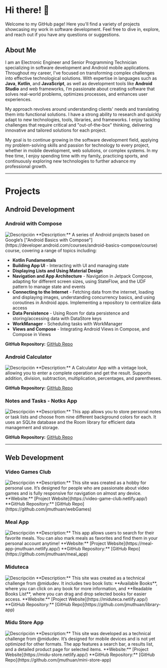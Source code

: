 # Hi there! 👋
Welcome to my GitHub page! Here you'll find a variety of projects showcasing my work in software development. Feel free to dive in, explore, and reach out if you have any questions or suggestions.

## About Me
I am an Electronic Engineer and Senior Programming Technician specializing in software development and Android mobile applications. Throughout my career, I've focused on transforming complex challenges into effective technological solutions. With expertise in languages such as **Java**, **Kotlin**, and **JavaScript**, as well as development tools like **Android Studio** and web frameworks, I’m passionate about creating software that solves real-world problems, optimizes processes, and enhances user experiences.

My approach revolves around understanding clients' needs and translating them into functional solutions. I have a strong ability to research and quickly adapt to new technologies, tools, libraries, and frameworks. I enjoy tackling challenges that require critical and "out-of-the-box" thinking, delivering innovative and tailored solutions for each project.

My goal is to continue growing in the software development field, applying my problem-solving skills and passion for technology to every project, whether in mobile development, web solutions, or complex systems. In my free time, I enjoy spending time with my family, practicing sports, and continuously exploring new technologies to further advance my professional growth.

---

# Projects

## Android Development

### Android with Compose
<!--![Project Screenshot](https://github.com/jmuthuan/jmuthuan/blob/main/resources/screenshoot/android_compose.png)--> 
<img src="https://github.com/jmuthuan/jmuthuan/blob/main/resources/screenshoot/android_compose.png" alt="Descripción" style="max-width: '750'">
**Description:** 
A series of Android projects based on Google’s ["Android Basics with Compose"](https://developer.android.com/courses/android-basics-compose/course) course, covering a range of topics including:

* **Kotlin Fundamentals**
* **Building App UI** - Interacting with UI and managing state
* **Displaying Lists and Using Material Design**
* **Navigation and App Architecture** - Navigation in Jetpack Compose, adapting for different screen sizes, using StateFlow, and the UDF pattern to manage state and events
* **Connecting to the Internet** - Fetching data from the internet, loading and displaying images, understanding concurrency basics, and using coroutines in Android apps. Implementing a repository to centralize data access
* **Data Persistence** - Using Room for data persistence and storing/accessing data with DataStore keys
* **WorkManager** - Scheduling tasks with WorkManager
* **Views and Compose** - Integrating Android Views in Compose, and Compose in Views

**GitHub Repository:** 
[GitHub Repo](https://github.com/jmuthuan/android-basics-kotlin)

### Android Calculator
<!--![Project Screenshot](https://github.com/jmuthuan/jmuthuan/blob/main/resources/screenshoot/calculator_app.png) -->
<img src="https://github.com/jmuthuan/jmuthuan/blob/main/resources/screenshoot/calculator_app.png" alt="Descripción" style="max-width: '750'">
**Description:** 
A Calculator App with a vintage look, allowing you to enter a complete operation and get the result. Supports addition, division, subtraction, multiplication, percentages, and parentheses.

**GitHub Repository:** 
[GitHub Repo](https://github.com/jmuthuan/AndroidProjects/tree/simpleCalculatorApp)

### Notes and Tasks - Notks App
<!--![Project Screenshot](https://github.com/jmuthuan/jmuthuan/blob/main/resources/screenshoot/mynotks_app.png) -->
<img src="https://github.com/jmuthuan/jmuthuan/blob/main/resources/screenshoot/mynotks_app.png" alt="Descripción" style="max-width: '750'">
**Description:** 
This app allows you to store personal notes or task lists and choose from nine different background colors for each. It uses an SQLite database and the Room library for efficient data management and storage.

**GitHub Repository:** 
[GitHub Repo](https://github.com/jmuthuan/AndroidProjects/tree/myNotksApp)

---

## Web Development 

### Video Games Club
<!--![Project Screenshot](https://github.com/jmuthuan/jmuthuan/blob/main/resources/screenshoot/video_games_club_screenshot.png) -->
<img src="https://github.com/jmuthuan/jmuthuan/blob/main/resources/screenshoot/video_games_club_screenshot.png" alt="Descripción" style="max-width: '750'">
**Description:** 
This site was created as a hobby for personal use. It’s designed for people who are passionate about video games and is fully responsive for navigation on almost any device.  
**Website:** 
[Project Website](https://video-game-club.netlify.app/)  
**GitHub Repository:** 
[GitHub Repo](https://github.com/jmuthuan/webGames)

### Meal App
<!--![Project Screenshot](https://github.com/jmuthuan/jmuthuan/blob/main/resources/screenshoot/meal_app_screenshot.png) -->
<img src="https://github.com/jmuthuan/jmuthuan/blob/main/resources/screenshoot/meal_app_screenshot.png" alt="Descripción" style="max-width: '750'">
**Description:** 
This app allows users to search for their favorite meals. You can also mark meals as favorites and find them in your personal account anytime!  
**Website:** 
[Project Website](https://meal-app-jmuthuan.netlify.app/)  
**GitHub Repository:** 
[GitHub Repo](https://github.com/jmuthuan/meal_app)

### Miduteca
<!--![Project Screenshot](https://github.com/jmuthuan/jmuthuan/blob/main/resources/screenshoot/miduteca_screenshot.png)-->
<img src="https://github.com/jmuthuan/jmuthuan/blob/main/resources/screenshoot/miduteca_screenshot.png" alt="Descripción" style="max-width: '750'">
**Description:** 
This site was created as a technical challenge from @midudev. It includes two book lists: **Available Books**, where you can click on any book for more information, and **Readable Books List**, where you can drag and drop selected books for easier access.  
**Website:** 
[Project Website](https://miduteca.netlify.app/)  
**GitHub Repository:** 
[GitHub Repo](https://github.com/jmuthuan/library-app)

### Midu Store App
<!--![Project Screenshot](https://github.com/jmuthuan/jmuthuan/blob/main/resources/screenshoot/midu_store_screenshot.png){max-width: "800"}-->
<img src="https://github.com/jmuthuan/jmuthuan/blob/main/resources/screenshoot/midu_store_screenshot.png" alt="Descripción" style="max-width: '750'">
**Description:** 
This site was developed as a technical challenge from @midudev. It’s designed for mobile devices and is not yet optimized for other formats. The app features a search bar, a results list, and a detailed product page for selected items.  
**Website:** 
[Project Website](https://midu-store.netlify.app/)  
**GitHub Repository:** 
[GitHub Repo](https://github.com/jmuthuan/mini-store-app)

<!--


## Installation
Detailed instructions on how to install and run your project.

```bash
git clone https://github.com/your-username/your-repo.git
cd your-repo
npm install




**jmuthuan/jmuthuan** is a ✨ _special_ ✨ repository because its `README.md` (this file) appears on your GitHub profile.

Here are some ideas to get you started:

- 🔭 I’m currently working on ...
- 🌱 I’m currently learning ...
- 👯 I’m looking to collaborate on ...
- 🤔 I’m looking for help with ...
- 💬 Ask me about ...
- 📫 How to reach me: ...
- 😄 Pronouns: ...
- ⚡ Fun fact: ...
-->
